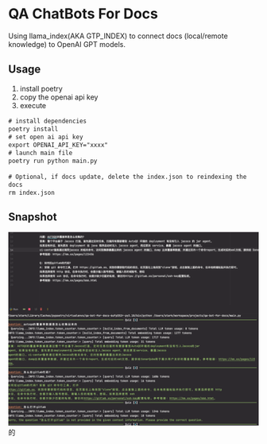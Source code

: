 # QA ChatBots For Docs

Using llama_index(AKA GTP_INDEX) to connect docs (local/remote knowledge) to OpenAI GPT models.

## Usage

1. install poetry
2. copy the openai api key
3. execute

```shell
# install dependencies
poetry install
# set open ai api key
export OPENAI_API_KEY="xxxx"
# launch main file
poetry run python main.py

# Optional, if docs update, delete the index.json to reindexing the docs
rm index.json
```

## Snapshot

![snapshot-1.png](snapshot-1.png)的